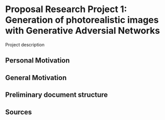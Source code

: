 # Proposal Research Project 1: Generation of photorealistic images with Generative Adversial Networks


Project description

## Personal Motivation

## General Motivation

## Preliminary document structure

## Sources
